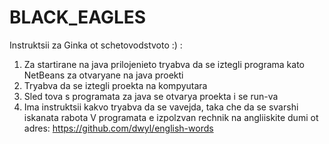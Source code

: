 # BLACK_EAGLES
Instruktsii za Ginka ot schetovodstvoto :) :
1) Za startirane na java prilojenieto tryabva da se iztegli programa kato NetBeans za otvaryane na java proekti
2) Tryabva da se iztegli proekta na kompyutara
3) Sled tova s programata za java se otvarya proekta i se run-va
4) Ima instruktsii kakvo tryabva da se vavejda, taka che da se svarshi iskanata rabota
V programata e izpolzvan rechnik na angliiskite dumi ot adres: https://github.com/dwyl/english-words
